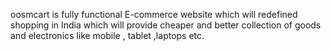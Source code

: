 
oosmcart is fully functional  E-commerce website which will redefined shopping in India which will provide cheaper and better collection of goods and electronics like mobile , tablet ,laptops etc.
 

